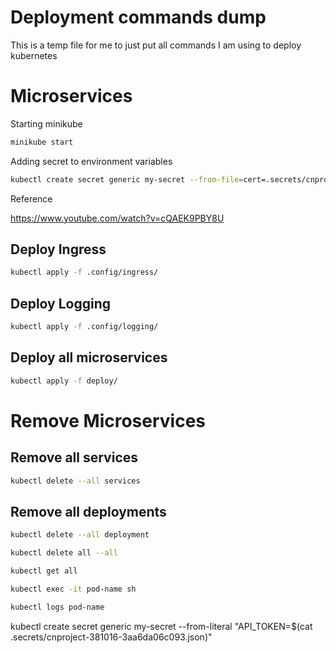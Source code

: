 # Deployment commands dump

This is a temp file for me to just put all commands I am using to deploy kubernetes

# Microservices

Starting minikube

```bash
minikube start
```

Adding secret to environment variables

```bash
kubectl create secret generic my-secret --from-file=cert=.secrets/cnproject-381016-3aa6da06c093.json
```

Reference

https://www.youtube.com/watch?v=cQAEK9PBY8U

## Deploy Ingress

```bash
kubectl apply -f .config/ingress/
```

## Deploy Logging

```bash
kubectl apply -f .config/logging/
```

## Deploy all microservices

```bash
kubectl apply -f deploy/
```

# Remove Microservices

## Remove all services

```bash
kubectl delete --all services
```

## Remove all deployments

```bash
kubectl delete --all deployment
```

```bash
kubectl delete all --all
```

```bash
kubectl get all
```

```bash
kubectl exec -it pod-name sh
```

```bash
kubectl logs pod-name
```

kubectl create secret generic my-secret --from-literal "API_TOKEN=$(cat .secrets/cnproject-381016-3aa6da06c093.json)"